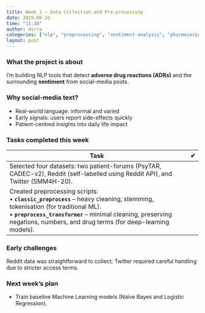 ```yaml
---
title: Week 1 – Data Collection and Pre-processing
date: 2025-06-16
time: "11:30"
author: Hirra
categories: ["nlp", "preprocessing", "sentiment-analysis", "pharmacovigilance"]
layout: post
---
```


### What the project is about 
I’m building NLP tools that detect **adverse drug reactions (ADRs)** and the surrounding **sentiment** from social-media posts.

### Why social-media text? 
* Real-world language: informal and varied
* Early signals: users report side-effects quickly
* Patient-centred insights into daily life impact

### Tasks completed this week

| Task | ✔ |
|---|------|
| Selected four datasets: two patient-forums (PsyTAR, CADEC-v2), Reddit (self-labelled using Reddit API), and Twitter (SMM4H-20). |
| Created preprocessing scripts:<br>• **`classic_preprocess`** – heavy cleaning, stemming, tokenisation (for traditional ML).<br>• **`preprocess_transformer`** – minimal cleaning, preserving negations, numbers, and drug terms (for deep-learning models). |

### Early challenges 
Reddit data was straightforward to collect; Twitter required careful handling due to stricter access terms.

### Next week’s plan
* Train baseline Machine Learning models (Naïve Bayes and Logistic Regression). 
